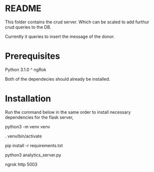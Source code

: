 # README

This folder contains the crud server. Which can be scaled to add furthur crud queries to the DB.

Currently it queries to insert the message of the donor.

# Prerequisites

Python 3.1.0 ^
ngRok 

Both of the dependecies should already be installed.

# Installation

Run the command below in the same order to install necessary dependencies for the flask server,

python3 -m venv venv

. venv/bin/activate

pip install -r requirements.txt

python3 analytics_server.py

ngrok http 5003

